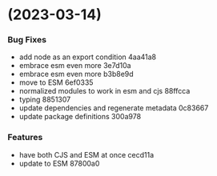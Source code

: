 #  (2023-03-14)


### Bug Fixes

* add node as an export condition 4aa41a8
* embrace esm even more 3e7d10a
* embrace esm even more b3b8e9d
* move to ESM 6ef0335
* normalized modules to work in esm and cjs 88ffcca
* typing 8851307
* update dependencies and regenerate metadata 0c83667
* update package definitions 300a978


### Features

* have both CJS and ESM at once cecd11a
* update to ESM 87800a0



